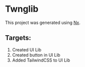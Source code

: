 

# Twnglib

This project was generated using [Nx](https://nx.dev).

## Targets:

1. Created UI Lib
2. Created button in UI Lib
3. Added TailwindCSS to UI Lib